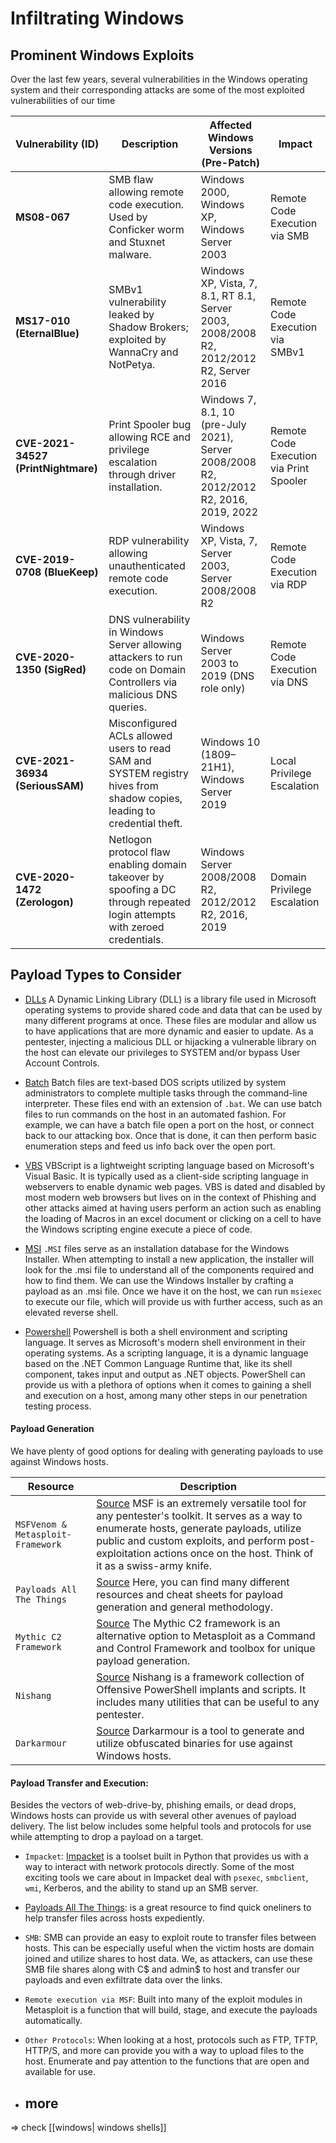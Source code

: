 # Infiltrating Windows
## Prominent Windows Exploits

Over the last few years, several vulnerabilities in the Windows operating system and their corresponding attacks are some of the most exploited vulnerabilities of our time

| **Vulnerability (ID)**              | **Description**                                                                                                           | **Affected Windows Versions (Pre-Patch)**                                               | **Impact**                              |
| ----------------------------------- | ------------------------------------------------------------------------------------------------------------------------- | --------------------------------------------------------------------------------------- | --------------------------------------- |
| **MS08-067**                        | SMB flaw allowing remote code execution. Used by Conficker worm and Stuxnet malware.                                      | Windows 2000, Windows XP, Windows Server 2003                                           | Remote Code Execution via SMB           |
| **MS17-010 (EternalBlue)**          | SMBv1 vulnerability leaked by Shadow Brokers; exploited by WannaCry and NotPetya.                                         | Windows XP, Vista, 7, 8.1, RT 8.1, Server 2003, 2008/2008 R2, 2012/2012 R2, Server 2016 | Remote Code Execution via SMBv1         |
| **CVE-2021-34527 (PrintNightmare)** | Print Spooler bug allowing RCE and privilege escalation through driver installation.                                      | Windows 7, 8.1, 10 (pre-July 2021), Server 2008/2008 R2, 2012/2012 R2, 2016, 2019, 2022 | Remote Code Execution via Print Spooler |
| **CVE-2019-0708 (BlueKeep)**        | RDP vulnerability allowing unauthenticated remote code execution.                                                         | Windows XP, Vista, 7, Server 2003, Server 2008/2008 R2                                  | Remote Code Execution via RDP           |
| **CVE-2020-1350 (SigRed)**          | DNS vulnerability in Windows Server allowing attackers to run code on Domain Controllers via malicious DNS queries.       | Windows Server 2003 to 2019 (DNS role only)                                             | Remote Code Execution via DNS           |
| **CVE-2021-36934 (SeriousSAM)**     | Misconfigured ACLs allowed users to read SAM and SYSTEM registry hives from shadow copies, leading to credential theft.   | Windows 10 (1809–21H1), Windows Server 2019                                             | Local Privilege Escalation              |
| **CVE-2020-1472 (Zerologon)**       | Netlogon protocol flaw enabling domain takeover by spoofing a DC through repeated login attempts with zeroed credentials. | Windows Server 2008/2008 R2, 2012/2012 R2, 2016, 2019                                   | Domain Privilege Escalation             |



## Payload Types to Consider

- [DLLs](https://docs.microsoft.com/en-us/troubleshoot/windows-client/deployment/dynamic-link-library) A Dynamic Linking Library (DLL) is a library file used in Microsoft operating systems to provide shared code and data that can be used by many different programs at once. These files are modular and allow us to have applications that are more dynamic and easier to update. As a pentester, injecting a malicious DLL or hijacking a vulnerable library on the host can elevate our privileges to SYSTEM and/or bypass User Account Controls.
    
- [Batch](https://commandwindows.com/batch.htm) Batch files are text-based DOS scripts utilized by system administrators to complete multiple tasks through the command-line interpreter. These files end with an extension of `.bat`. We can use batch files to run commands on the host in an automated fashion. For example, we can have a batch file open a port on the host, or connect back to our attacking box. Once that is done, it can then perform basic enumeration steps and feed us info back over the open port.
    
- [VBS](https://www.guru99.com/introduction-to-vbscript.html) VBScript is a lightweight scripting language based on Microsoft's Visual Basic. It is typically used as a client-side scripting language in webservers to enable dynamic web pages. VBS is dated and disabled by most modern web browsers but lives on in the context of Phishing and other attacks aimed at having users perform an action such as enabling the loading of Macros in an excel document or clicking on a cell to have the Windows scripting engine execute a piece of code.
    
- [MSI](https://docs.microsoft.com/en-us/windows/win32/msi/windows-installer-file-extensions) `.MSI` files serve as an installation database for the Windows Installer. When attempting to install a new application, the installer will look for the .msi file to understand all of the components required and how to find them. We can use the Windows Installer by crafting a payload as an .msi file. Once we have it on the host, we can run `msiexec` to execute our file, which will provide us with further access, such as an elevated reverse shell.
    
- [Powershell](https://docs.microsoft.com/en-us/powershell/scripting/overview?view=powershell-7.1) Powershell is both a shell environment and scripting language. It serves as Microsoft's modern shell environment in their operating systems. As a scripting language, it is a dynamic language based on the .NET Common Language Runtime that, like its shell component, takes input and output as .NET objects. PowerShell can provide us with a plethora of options when it comes to gaining a shell and execution on a host, among many other steps in our penetration testing process.
#### Payload Generation

We have plenty of good options for dealing with generating payloads to use against Windows hosts.

| **Resource**                      | **Description**                                                                                                                                                                                                                                                                                                   |
| --------------------------------- | ----------------------------------------------------------------------------------------------------------------------------------------------------------------------------------------------------------------------------------------------------------------------------------------------------------------- |
| `MSFVenom & Metasploit-Framework` | [Source](https://github.com/rapid7/metasploit-framework) MSF is an extremely versatile tool for any pentester's toolkit. It serves as a way to enumerate hosts, generate payloads, utilize public and custom exploits, and perform post-exploitation actions once on the host. Think of it as a swiss-army knife. |
| `Payloads All The Things`         | [Source](https://github.com/swisskyrepo/PayloadsAllTheThings) Here, you can find many different resources and cheat sheets for payload generation and general methodology.                                                                                                                                        |
| `Mythic C2 Framework`             | [Source](https://github.com/its-a-feature/Mythic) The Mythic C2 framework is an alternative option to Metasploit as a Command and Control Framework and toolbox for unique payload generation.                                                                                                                    |
| `Nishang`                         | [Source](https://github.com/samratashok/nishang) Nishang is a framework collection of Offensive PowerShell implants and scripts. It includes many utilities that can be useful to any pentester.                                                                                                                  |
| `Darkarmour`                      | [Source](https://github.com/bats3c/darkarmour) Darkarmour is a tool to generate and utilize obfuscated binaries for use against Windows hosts.                                                                                                                                                                    |

#### Payload Transfer and Execution:

Besides the vectors of web-drive-by, phishing emails, or dead drops, Windows hosts can provide us with several other avenues of payload delivery. The list below includes some helpful tools and protocols for use while attempting to drop a payload on a target.

- `Impacket`: [Impacket](https://github.com/SecureAuthCorp/impacket) is a toolset built in Python that provides us with a way to interact with network protocols directly. Some of the most exciting tools we care about in Impacket deal with `psexec`, `smbclient`, `wmi`, Kerberos, and the ability to stand up an SMB server.
- [Payloads All The Things](https://github.com/swisskyrepo/PayloadsAllTheThings/blob/master/Methodology%20and%20Resources/Windows%20-%20Download%20and%20Execute.md): is a great resource to find quick oneliners to help transfer files across hosts expediently.
- `SMB`: SMB can provide an easy to exploit route to transfer files between hosts. This can be especially useful when the victim hosts are domain joined and utilize shares to host data. We, as attackers, can use these SMB file shares along with C$ and admin$ to host and transfer our payloads and even exfiltrate data over the links.
- `Remote execution via MSF`: Built into many of the exploit modules in Metasploit is a function that will build, stage, and execute the payloads automatically.
- `Other Protocols`: When looking at a host, protocols such as FTP, TFTP, HTTP/S, and more can provide you with a way to upload files to the host. Enumerate and pay attention to the functions that are open and available for use.

- ## more 
=>  check [[windows| windows shells]]
